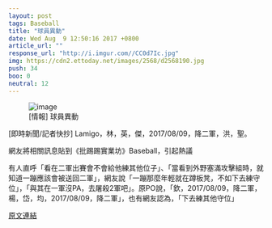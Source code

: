 ```yaml
---
layout: post
tags: Baseball
title: "球員異動"
date: Wed Aug  9 12:50:16 2017 +0800
article_url: ""
response_url: "http://i.imgur.com//CC0d7Ic.jpg"
img: https://cdn2.ettoday.net/images/2568/d2568190.jpg
push: 34
boo: 0
neutral: 12
---
```


<figure>
<img src="https://cdn2.ettoday.net/images/2568/d2568190.jpg" alt="image">
<figcaption>
[情報] 球員異動
</figcaption>
</figure>



[即時新聞/記者快抄] Lamigo，林，英，傑，2017/08/09，降二軍，洪，聖。

網友將相關訊息貼到《批踢踢實業坊》Baseball，引起熱議

有人直呼「看在二軍出賽會不會給他練其他位子」、「當看到外野塞滿攻擊組時，就知道一蹦應該會被送回二軍」，網友說「一蹦那麼年輕就在蹲板凳，不如下去練守位」，「與其在一軍沒PA，去屠殺2軍吧」。原PO說，「欽，2017/08/09，降二軍，楊，岱，均，2017/08/09，降二軍」，也有網友認為，「下去練其他守位」

<a href = "https://www.ptt.cc/bbs/Baseball/M.1502254221.A.716.html">原文連結</a>

